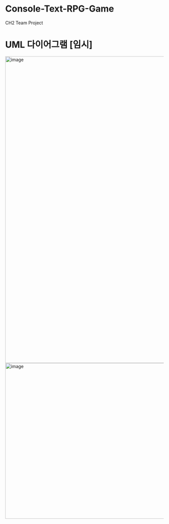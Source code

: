 # Console-Text-RPG-Game
CH2 Team Project

# UML 다이어그램 [임시]
<img width="1760" height="973" alt="image" src="https://github.com/user-attachments/assets/c8bb8473-ddb1-4887-a2f6-aa084d7f2200" />
<img width="914" height="494" alt="image" src="https://github.com/user-attachments/assets/3e1d1d2e-31d1-4db9-b7c1-3c1e718d0419" />
